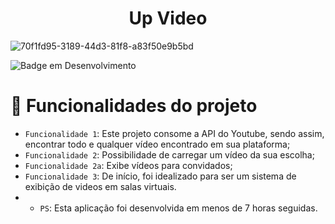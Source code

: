 <h1 align="center"> Up Video </h1>


![70f1fd95-3189-44d3-81f8-a83f50e9b5bd](https://user-images.githubusercontent.com/68256316/196316865-aa8e3292-555f-492e-a250-83e5200bfbca.jpg)

![Badge em Desenvolvimento](http://img.shields.io/static/v1?label=STATUS&message=EM%20DESENVOLVIMENTO&color=GREEN&style=for-the-badge)

# :hammer: Funcionalidades do projeto

- `Funcionalidade 1`: Este projeto consome a API do Youtube, sendo assim, encontrar todo e qualquer vídeo encontrado em sua plataforma;
- `Funcionalidade 2`: Possibilidade de carregar um vídeo da sua escolha;
- `Funcionalidade 2a`: Exibe vídeos para convidados;
- `Funcionalidade 3`: De início, foi idealizado para ser um sistema de exibição de videos em salas virtuais.
- - `PS`: Esta aplicação foi desenvolvida em menos de 7 horas seguidas.
